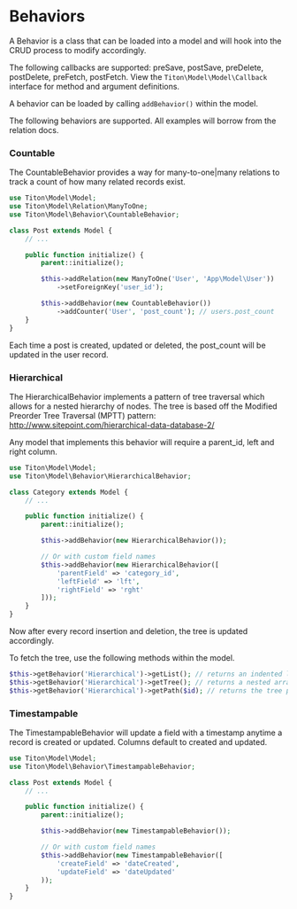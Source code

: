 # Behaviors #

A Behavior is a class that can be loaded into a model and will hook into the CRUD process to modify accordingly.

The following callbacks are supported: preSave, postSave, preDelete, postDelete, preFetch, postFetch. View the `Titon\Model\Model\Callback` interface for method and argument definitions.

A behavior can be loaded by calling `addBehavior()` within the model.

The following behaviors are supported. All examples will borrow from the relation docs.

### Countable ###

The CountableBehavior provides a way for many-to-one|many relations to track a count of how many related records exist.

```php
use Titon\Model\Model;
use Titon\Model\Relation\ManyToOne;
use Titon\Model\Behavior\CountableBehavior;

class Post extends Model {
	// ...

	public function initialize() {
		parent::initialize();

		$this->addRelation(new ManyToOne('User', 'App\Model\User'))
			->setForeignKey('user_id');

		$this->addBehavior(new CountableBehavior())
			->addCounter('User', 'post_count'); // users.post_count
	}
}
```

Each time a post is created, updated or deleted, the post_count will be updated in the user record.

### Hierarchical ###

The HierarchicalBehavior implements a pattern of tree traversal which allows for a nested hierarchy of nodes. The tree is based off the Modified Preorder Tree Traversal (MPTT) pattern: http://www.sitepoint.com/hierarchical-data-database-2/

Any model that implements this behavior will require a parent_id, left and right column.

```php
use Titon\Model\Model;
use Titon\Model\Behavior\HierarchicalBehavior;

class Category extends Model {
	// ...

	public function initialize() {
		parent::initialize();

		$this->addBehavior(new HierarchicalBehavior());

		// Or with custom field names
		$this->addBehavior(new HierarchicalBehavior([
			'parentField' => 'category_id',
			'leftField' => 'lft',
			'rightField' => 'rght'
		]));
	}
}
```

Now after every record insertion and deletion, the tree is updated accordingly.

To fetch the tree, use the following methods within the model.

```php
$this->getBehavior('Hierarchical')->getList(); // returns an indented list
$this->getBehavior('Hierarchical')->getTree(); // returns a nested array tree
$this->getBehavior('Hierarchical')->getPath($id); // returns the tree path to the node
```

### Timestampable ###

The TimestampableBehavior will update a field with a timestamp anytime a record is created or updated. Columns default to created and updated.

```php
use Titon\Model\Model;
use Titon\Model\Behavior\TimestampableBehavior;

class Post extends Model {
	// ...

	public function initialize() {
		parent::initialize();

		$this->addBehavior(new TimestampableBehavior());

		// Or with custom field names
		$this->addBehavior(new TimestampableBehavior([
			'createField' => 'dateCreated',
			'updateField' => 'dateUpdated'
		));
	}
}
```